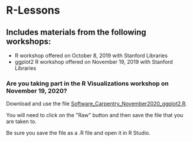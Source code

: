 # R-Lessons

## Includes materials from the following workshops:
* R workshop offered on October 8, 2019 with Stanford Libraries
* ggplot2 R workshop offered on November 19, 2019 with Stanford Libraries


### Are you taking part in the R Visualizations workshop on November 19, 2020?
Download and use the file [Software_Carpentry_November2020_ggplot2.R](https://github.com/mesako/R-Lessons/blob/master/Software_Carpentry_November2020_ggplot2.R).

You will need to click on the "Raw" button and then save the file that you are taken to.

Be sure you save the file as a .R file and open it in R Studio.
